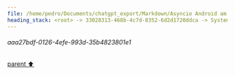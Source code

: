 ```yaml
---
file: /home/pedro/Documents/chatgpt_export/Markdown/Asyncio Android am Integration.md
heading_stack: <root> -> 33028313-468b-4c7d-8352-6d2d1720ddca -> System -> 39ea25d0-5f9f-45ba-bf86-c730d4173350 -> System -> aaa27bdf-0126-4efe-993d-35b4823801e1
---
```

###### aaa27bdf-0126-4efe-993d-35b4823801e1
[parent ⬆️](#39ea25d0-5f9f-45ba-bf86-c730d4173350)
